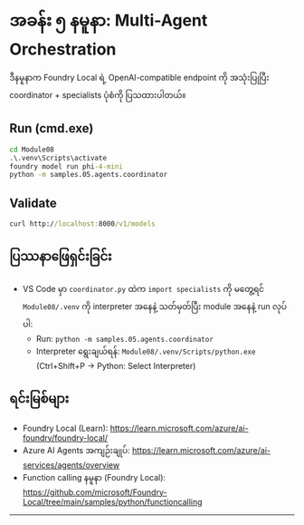 <!--
CO_OP_TRANSLATOR_METADATA:
{
  "original_hash": "4f786f5ea706270620f8e5dfb088e0c0",
  "translation_date": "2025-09-23T01:18:55+00:00",
  "source_file": "Module08/samples/05/README.md",
  "language_code": "my"
}
-->
# အခန်း ၅ နမူနာ: Multi-Agent Orchestration

ဒီနမူနာက Foundry Local ရဲ့ OpenAI-compatible endpoint ကို အသုံးပြုပြီး coordinator + specialists ပုံစံကို ပြသထားပါတယ်။

## Run (cmd.exe)
```cmd
cd Module08
.\.venv\Scripts\activate
foundry model run phi-4-mini
python -m samples.05.agents.coordinator
```

## Validate
```cmd
curl http://localhost:8000/v1/models
```

## ပြဿနာဖြေရှင်းခြင်း
- VS Code မှာ `coordinator.py` ထဲက `import specialists` ကို မတွေ့ရင် `Module08/.venv` ကို interpreter အနေနဲ့ သတ်မှတ်ပြီး module အနေနဲ့ run လုပ်ပါ:
	- Run: `python -m samples.05.agents.coordinator`
	- Interpreter ရွေးချယ်ရန်: `Module08/.venv/Scripts/python.exe` (Ctrl+Shift+P → Python: Select Interpreter)

## ရင်းမြစ်များ
- Foundry Local (Learn): https://learn.microsoft.com/azure/ai-foundry/foundry-local/
- Azure AI Agents အကျဉ်းချုပ်: https://learn.microsoft.com/azure/ai-services/agents/overview
- Function calling နမူနာ (Foundry Local): https://github.com/microsoft/Foundry-Local/tree/main/samples/python/functioncalling

---

